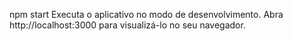 npm start
Executa o aplicativo no modo de desenvolvimento.
Abra http://localhost:3000 para visualizá-lo no seu navegador.